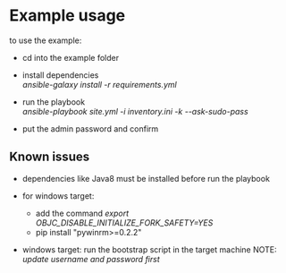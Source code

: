 
# Example usage

to use the example:
- cd into the example folder

- install dependencies \
  *ansible-galaxy install -r requirements.yml*

- run the playbook \
  *ansible-playbook site.yml -i inventory.ini -k --ask-sudo-pass*

- put the admin password and confirm

## Known issues

- dependencies like Java8 must be installed before run the playbook

- for windows target:
  - add the command *export OBJC_DISABLE_INITIALIZE_FORK_SAFETY=YES*
  - pip install "pywinrm>=0.2.2"

- windows target:
  run the bootstrap script in the target machine
  NOTE: *update username and password first*



